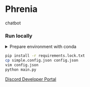 # Phrenia

chatbot 

### Run locally

<details>
  <summary>Prepare environment with conda</summary>

  ```bash
  conda create -y python=3.12 -n phrenia
  conda activate phrenia
  ```
</details>

```bash
pip install -r requirements.lock.txt
cp simple.config.json config.json
vim config.json
python main.py
```

[Discord Developer Portal](https://discord.com/developers/applications)